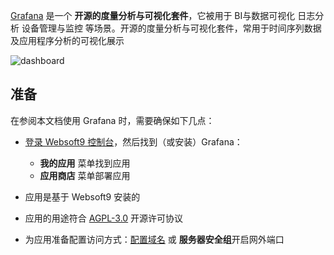 [Grafana](https://grafana.com/) 是一个 **开源的度量分析与可视化套件**，它被用于 BI与数据可视化 日志分析 设备管理与监控  等场景。开源的度量分析与可视化套件，常用于时间序列数据及应用程序分析的可视化展示


![dashboard](https://libs.websoft9.com/Websoft9/DocsPicture/en/grafana/grafana-dashboard-websoft9.png)


## 准备

在参阅本文档使用 Grafana 时，需要确保如下几点：

- [登录 Websoft9 控制台](./login-console)，然后找到（或安装）Grafana：
  - **我的应用** 菜单找到应用 
  - **应用商店** 菜单部署应用

- 应用是基于 Websoft9 安装的


- 应用的用途符合 [AGPL-3.0](https://opensource.org/licenses/AGPL-3.0) 开源许可协议


- 为应用准备配置访问方式：[配置域名](./domain-set) 或 **服务器安全组**开启网外端口